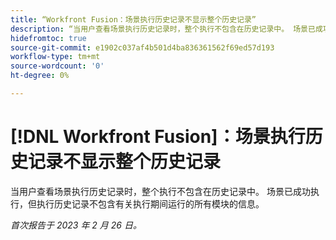 ```yaml
---
title: “Workfront Fusion：场景执行历史记录不显示整个历史记录”
description: “当用户查看场景执行历史记录时，整个执行不包含在历史记录中。 场景已成功执行，但执行历史记录不包括有关执行期间运行的所有模块的信息”
hidefromtoc: true
source-git-commit: e1902c037af4b501d4ba836361562f69ed57d193
workflow-type: tm+mt
source-wordcount: '0'
ht-degree: 0%

---
```



# [!DNL Workfront Fusion]：场景执行历史记录不显示整个历史记录

当用户查看场景执行历史记录时，整个执行不包含在历史记录中。 场景已成功执行，但执行历史记录不包含有关执行期间运行的所有模块的信息。

_首次报告于 2023 年 2 月 26 日。_

